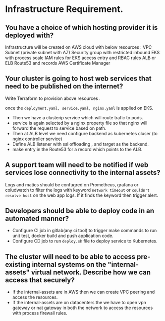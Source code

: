 # Infrastructure Requirement.
## You have a choice of which hosting provider it is deployed with?
   
Infrastructure will be created on AWS cloud with below resources :
VPC
Subnet (private subnet with AZ)
Security group with restricted inbound
EKS with process scale 
IAM rules for EKS access entry and RBAC rules
ALB or ELB 
Route53 and records
AWS Certificate Manager

## Your cluster is going to host web services that need to be published on the internet?
   
Write Terraform to provision above resources . 

once the `deployment.yaml, service.yaml, nginx.yaml` is applied on EKS. 
- Then we have a clusterip service which will route trafic to pods. 
- service is again selected by a nginx property file so that nginx will forward the request to service based on path.
- Then at ALB level we need configure backend as kubernetes cluser (to nginx controller service)
- Define ALB listener with ssl offloading , and target as the backend.
- make entry in the Route53 for a record which points to the ALB.

## A support team will need to be notified if web services lose connectivity to the internal assets?
   
Logs and matics should be confugred on Prometheus, grafana or coludwatch to filter the logs with keyword `network timeout` or `couldn't resolve host` on the web app logs. If it finds the keyword then trigger alert.

## Developers should be able to deploy code in an automated manner?
   
- Configure CI job in gitlab(any ci tool) to trigger make commands to run unit test, docker build and push application code.
- Configure CD job to run `deploy.sh` file to deploy service to Kubernetes.

## The cluster will need to be able to access pre-existing internal systems on the "internal-assets" virtual network. Describe how we can access that securely?

- If the internal-assets are in AWS then we can create VPC peering and access the resources.
- If the internal-assets are on datacenters the we have to open vpn gateway or nat gateway in both the network to access the resources with process firewall rules.



